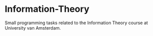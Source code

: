 # Information-Theory
Small programming tasks related to the Information Theory course at University van Amsterdam.
